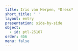 ```yaml
---
title: Iris van Herpen, *Dress*
short_title: ' '
layout: entry
presentation: side-by-side
object:
  - id: ptl-25107
order: 456
menu: false
---
```

